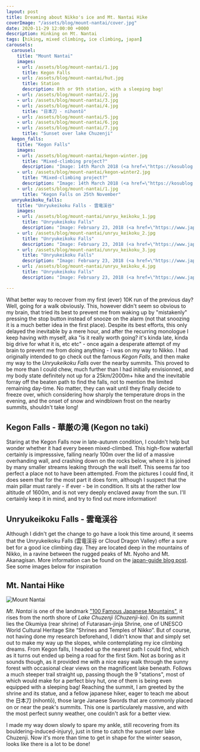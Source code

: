 ```yaml
---
layout: post
title: Dreaming about Nikko's ice and Mt. Nantai Hike
coverImage: "/assets/blog/mount-nantai/cover.jpg"
date: 2020-11-29 12:00:00 +0000
description: Hinking on Mt. Nantai 
tags: [hiking, mixed climbing, ice climbing, japan]
carousels:
  carousel:
    title: "Mount Nantai"
    images:
    - url: /assets/blog/mount-nantai/1.jpg
      title: Kegon Falls
    - url: /assets/blog/mount-nantai/hut.jpg
      title: Station 
      description: 8th or 9th station, with a sleeping bag!
    - url: /assets/blog/mount-nantai/2.jpg
    - url: /assets/blog/mount-nantai/3.jpg
    - url: /assets/blog/mount-nantai/4.jpg
      title: "日本刀 - nihontō"
    - url: /assets/blog/mount-nantai/5.jpg
    - url: /assets/blog/mount-nantai/6.jpg
    - url: /assets/blog/mount-nantai/7.jpg
      title: "Sunset over lake Chuzenji"
  kegon_falls:
    title: "Kegon Falls"
    images:
    - url: /assets/blog/mount-nantai/kegon-winter.jpg
      title: "Mixed-climbing project?"
      description: "Image: 14th March 2018 (<a href=\"https://kosublog.com/en/nikko-1802-part03/\">source</a>)"
    - url: /assets/blog/mount-nantai/kegon-winter2.jpg
      title: "Mixed-climbing project?"
      description: "Image: 14th March 2018 (<a href=\"https://kosublog.com/en/nikko-1802-part03/\">source</a>)"
    - url: /assets/blog/mount-nantai/1.jpg
      title: "Kegon Falls on 25th November"
  unryukeikoku_falls:
    title: "Unryukeikoku Falls - 雲竜渓谷"
    images:
    - url: /assets/blog/mount-nantai/unryu_keikoku_1.jpg
      title: "Unryukeikoku Falls"
      description: "Image: February 23, 2018 (<a href=\"https://www.japan-guide.com/blog/peaks/180223.html\">source</a>)"
    - url: /assets/blog/mount-nantai/unryu_keikoku_2.jpg
      title: "Unryukeikoku Falls"
      description: "Image: February 23, 2018 (<a href=\"https://www.japan-guide.com/blog/peaks/180223.html\">source</a>)"
    - url: /assets/blog/mount-nantai/unryu_keikoku_3.jpg
      title: "Unryukeikoku Falls"
      description: "Image: February 23, 2018 (<a href=\"https://www.japan-guide.com/blog/peaks/180223.html\">source</a>)"
    - url: /assets/blog/mount-nantai/unryu_keikoku_4.jpg
      title: "Unryukeikoku Falls"
      description: "Image: February 23, 2018 (<a href=\"https://www.japan-guide.com/blog/peaks/180223.html\">source</a>)"

---
```


What better way to recover from my first (ever) 10K run of the previous day? Well, going for a walk obviously. This, however didn't seem so obvious to my brain, that tried its best to prevent me from waking up by "mistakenly" pressing the stop button instead of snooze on the alarm (not that snoozing it is a much better idea in the first place). Despite its best efforts, this only delayed the inevitable by a mere hour, and after the recurring monologue I keep having with myself, aka "is it really worth going? it's kinda late, kinda big drive for what it is, etc etc" - once again a desperate attempt of my brain to prevent me from doing anything - I was on my way to Nikko. I had originally intended to go check out the famous *Kegon Falls*, and then make my way to the *Unryukeikoku Falls* over the nearby summits. This proved to be more than I could chew, much further than I had initially envisionned, and my body state definitely not up for a 25km/2000m+ hike and the inevitable forray off the beaten path to find the falls, not to mention the limited remaining day-time. No matter, they can wait until they finally decide to freeze over, which considering how sharply the temperature drops in the evening, and the onset of snow and windblown frost on the nearby summits, shouldn't take long!

## Kegon Falls - 華厳の滝 (Kegon no taki)

Staring at the Kegon Falls now in late-autunm condition, I couldn't help but wonder whether it had every beeen mixed-climbed. This high-flow waterfall certainly is impresssive, falling nearly 100m over the lid of a massive overhanding wall, and crashing down on the rocks below, where it is joined by many smaller streams leaking through the wall itself. This seems far too perfect a place not to have been attempted. From the pictures I could find, it does seem that for the most part it does form, although I suspect that the main pillar must rarely - if ever - be in condition. It sits at the rather low altitude of 1600m, and is not very deeply enclaved away from the sun. I'll certainly keep it in mind, and try to find out more information!

<Carousel name="kegon_falls" />

## Unryukeikoku Falls - 雲竜渓谷 

Although I didn't get the change to go have a look this time around, it seems that the Unryukeikoku Falls (雲竜渓谷 or Cloud Dragon Valley) offer a sure bet for a good ice climbing day. They are located deep in the mountains of Nikko, in a ravine between the rugged peaks of Mt. Nyoho and Mt. Akanagisan. More information can be found on the [japan-guide blog post](https://www.japan-guide.com/blog/peaks/180223.html). See some images below for inspiration

<Carousel name="unryukeikoku_falls" />

## Mt. Nantai Hike


<Image src="/assets/blog/mount-nantai/panorama.jpg" alt="Mount Nantai" />

<Strava url="https://www.strava.com/activities/4405495972/embed/21a22794f24e99fce0360e92f8b3e5466e0eebda" />

*Mt. Nantai* is one of the landmark ["100 Famous Japanese Mountains"](https://en.wikipedia.org/wiki/100_Famous_Japanese_Mountains), it rises from the north shore of *Lake Chuzenji (Chuzenji-ko)*. On its summit lies the Okumiya (rear shrine) of Futarasan-jinja Shrine, one of UNESCO World Cultural Heritage Site “Shrines and Temples of Nikko”. But of course, not having done my research beforehand, I didn't know that and simply set out to make my way up the slopes, while contemplating my ice climbing dreams. From Kegon falls, I headed up the nearest path I could find, which as it turns out ended up being a road for the first 5km. Not as boring as it sounds though, as it provided me with a nice easy walk through the sunny forest with occasional clear views on the magnificent lake beneath. Follows a much steeper trail straight up, passing though the 9 "stations", most of which would make for a perfect bivy hut, one of them is being even equipped with a sleeping bag! Reaching the summit, I am greeted by the shrine and its statue, and a fellow japanese hiker, eager to teach me about the 日本刀 (nihontō), those large Janaese Swords that are commonly placed on or near the peak's summits. This one is particularely massive, and with the most perfect sunny weather, one couldn't ask for a better view.

<Carousel name="carousel" />

I made my way down slowly to spare my ankle, still recovering from its bouldering-induced-injury), just in time to catch the sunset over lake Chuzenji. Now it's more than time to get in shape for the winter season, looks like there is a lot to be done!
